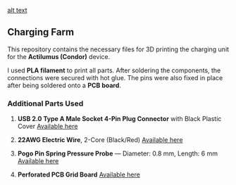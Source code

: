 [alt text](Image.jpeg)
## Charging Farm

This repository contains the necessary files for 3D printing the charging unit for the **Actilumus (Condor)** device.

I used **PLA filament** to print all parts. After soldering the components, the connections were secured with hot glue. The pins were also fixed in place after being soldered onto a **PCB board**.

### Additional Parts Used

1. **USB 2.0 Type A Male Socket 4-Pin Plug Connector** with Black Plastic Cover
   [Available here](https://www.amazon.de/dp/B077P1PGGN?ref=ppx_yo2ov_dt_b_fed_asin_title)

2. **22AWG Electric Wire**, 2-Core (Black/Red)
   [Available here](https://www.amazon.de/dp/B0BG54KWG2?ref=ppx_yo2ov_dt_b_fed_asin_title)

3. **Pogo Pin Spring Pressure Probe** — Diameter: 0.8 mm, Length: 6 mm
   [Available here](https://www.amazon.de/dp/B07WP196KW?ref=ppx_yo2ov_dt_b_fed_asin_title)

4. **Perforated PCB Grid Board**
   [Available here](https://www.amazon.de/-/en/AZDelivery-Board-Perforated-Grid-Book/dp/B078HV79XX?th=1)

